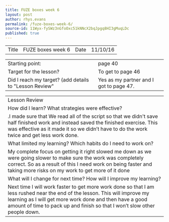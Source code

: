 ```yaml
---
title: FUZE boxes week 6
layout: post
author: rhys.evans
permalink: /fuze-boxes-week-6/
source-id: 11Wyx-fySWz3nGfoOxc51kNNcX2bqJpgq8HI3gMuqLDc
published: true
---
```

<table>
  <tr>
    <td>Title</td>
    <td>FUZE boxes week 6</td>
    <td>Date</td>
    <td>11/10/16</td>
  </tr>
</table>


<table>
  <tr>
    <td>Starting point:</td>
    <td>page 40</td>
  </tr>
  <tr>
    <td>Target for the lesson?</td>
    <td>To get to page 46</td>
  </tr>
  <tr>
    <td>Did I reach my target? 
(add details to "Lesson Review"</td>
    <td>Yes as my partner and I got to page 47.</td>
  </tr>
</table>


<table>
  <tr>
    <td>Lesson Review </td>
  </tr>
  <tr>
    <td>How did I learn? What strategies were effective?</td>
  </tr>
  <tr>
    <td>.I made sure that We read all of the script so that we didn't save half finished work and instead saved the finished exercise. This was effective as it made it so we didn’t have to do the work twice and get less work done.</td>
  </tr>
  <tr>
    <td>What limited my learning? Which habits do I need to work on?</td>
  </tr>
  <tr>
    <td>My  complete focus on getting it right slowed me down as we were going slower to make sure the work was completely correct. So as a result of this I need work on being faster and taking more risks on my work to get more of it done</td>
  </tr>
  <tr>
    <td>What will I change for next time? How will I improve my learning?</td>
  </tr>
  <tr>
    <td>Next time I will work faster to get more work done so that I am less rushed near the end of the lesson. This will improve my learning as I will get more work done and then have a good amount of time to pack up and finish so that I won’t slow other people down.</td>
  </tr>
</table>


